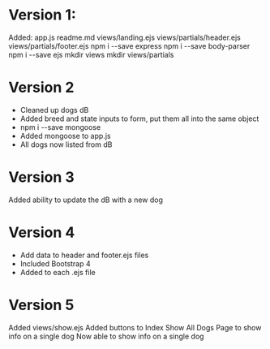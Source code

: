 # Version 1:
Added:
   app.js
   readme.md
   views/landing.ejs
   views/partials/header.ejs
   views/partials/footer.ejs
npm i --save express
npm i --save body-parser
npm i --save ejs
mkdir views
mkdir views/partials

# Version 2
- Cleaned up dogs dB
- Added breed and state inputs to form, put them all into the same object
- npm i --save mongoose
- Added mongoose to app.js
- All dogs now listed from dB

# Version 3
Added ability to update the dB with a new dog

# Version 4
- Add data to header and footer.ejs files
- Included Bootstrap 4
- Added to each .ejs file

# Version 5
Added views/show.ejs
Added buttons to Index Show All Dogs Page to show info on a single dog
Now able to show info on a single dog